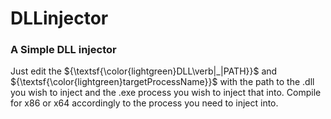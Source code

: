 # DLLinjector

### A Simple DLL injector

Just edit the ${\textsf{\color{lightgreen}DLL\verb|_|PATH}}$ and ${\textsf{\color{lightgreen}targetProcessName}}$ with the path to the .dll you wish to inject and the .exe process you wish to inject that into.
Compile for x86 or x64 accordingly to the process you need to inject into.
